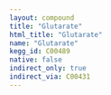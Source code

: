 ```yaml
---
layout: compound
title: "Glutarate"
html_title: "Glutarate"
name: "Glutarate"
kegg_id: C00489
native: false
indirect_only: true
indirect_via: C00431
---
```


